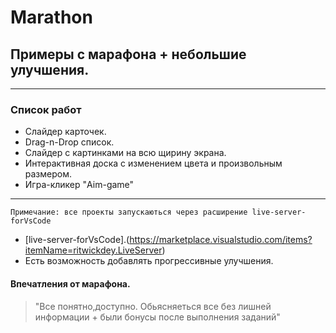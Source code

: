 # Marathon
## Примеры с марафона + небольшие улучшения.
***
### Список работ
- Слайдер карточек.
- Drag-n-Drop список.
- Слайдер с картинками на всю щирину экрана.
- Интерактивная доска с изменением цвета и произвольным размером.
- Игра-кликер "Aim-game"
***
```Примечание: все проекты запускаються через расширение live-server-forVsCode``` 
- [live-server-forVsCode].(https://marketplace.visualstudio.com/items?itemName=ritwickdey.LiveServer)
- Есть возможность добавлять прогрессивные улучшения.
#### Впечатления от марафона.
>"Все понятно,доступно. Обьясняеться все без лишней информации + были бонусы после выполнения заданий" 
